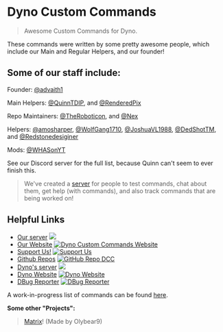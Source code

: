 # Dyno Custom Commands

> Awesome Custom Commands for Dyno.

These commands were written by some pretty awesome people, which include our Main and Regular Helpers, and our founder!

## Some of our staff include:
Founder: [@advaith1](https://github.com/advaith1)

Main Helpers: [@QuinnTDIP](https://github.com/quinntdip), and [@RenderedPix](https://github.com/RenderedPix)

Repo Maintainers: [@TheRoboticon](https://github.com/TheRoboticon), and [@Nex](https://github.com/NexyBoy)

Helpers: [@amosharper](https://github.com/amosharper), [@WolfGang1710](https://github.com/WolfGang1710), [@JoshuaVL1988](https://github.com/JoshuaVL1988), [@DedShotTM](https://github.com/DedShotTM), and [@Redstonedesiginer](https://github.com/redstonedesigner)

Mods: [@WHASonYT](https://github.com/whasonyt)

See our Discord server for the full list, because Quinn can't seem to ever finish this.  
> We've created a [server](https://discord.gg/D3K3Fqz) for people to test commands, chat about them, get help (with commands), and also track commands that are being worked on!  

## Helpful Links
* [Our server](https://discord.gg/D3K3Fqz) [<img src="https://discordapp.com/api/guilds/333058206198661132/widget.png">](https://discord.gg/D3K3Fqz)
* [Our Website](https://dynocc.xyz) [![Dyno Custom Commands Website](https://img.shields.io/badge/Website-DCC-337fd5.svg)](https://dynocc.xyz)
* [Support Us!](https://dynocc.xyz/SupportUs) [![Support Us](https://img.shields.io/badge/Support%20Us-Click%20Now!-337fd5.svg)](https://dynocc.xyz/SupportUs)
* [Github Repos](https://github.com/DynoCC) [![GitHub Repo DCC](https://img.shields.io/badge/GitHub-DCC-337fd5.svg)](https://github.com/DynoCC)
* [Dyno's server](https://discord.gg/dyno) [<img src="https://discordapp.com/api/guilds/203039963636301824/widget.png">](https://discord.gg/dyno)
* [Dyno Website](https://dynobot.net) [![Dyno Website](https://img.shields.io/badge/Website-Dyno-337fd5.svg)](https://dynobot.net)
* [DBug Reporter](https://docs.google.com/forms/d/e/1FAIpQLSetijqRFMaqoa5Eo88wNz4EC8wKqxi9BYVc2soFW071Kx4Nkg/viewform?fbzx=-1376132603716059600) [![DBug Reporter](https://img.shields.io/badge/Bug-Reporter-337fd5.svg)](https://docs.google.com/forms/d/e/1FAIpQLSetijqRFMaqoa5Eo88wNz4EC8wKqxi9BYVc2soFW071Kx4Nkg/viewform?fbzx=-1376132603716059600)

A work-in-progress list of commands can be found [here](https://dynocc.tk/Command%20List).

**Some other "Projects":**
> [Matrix](https://dynocc.tk/bored)! (Made by Olybear9)
